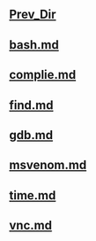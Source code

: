 ## [Prev_Dir](../)
## [bash.md](bash.md)
## [complie.md](complie.md)
## [find.md](find.md)
## [gdb.md](gdb.md)
## [msvenom.md](msvenom.md)
## [time.md](time.md)
## [vnc.md](vnc.md)
